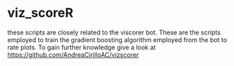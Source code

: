 # viz_scoreR

these scripts are closely related to the viscorer bot. These are the scripts employed to train the gradient boosting algorithm employed from the bot to rate plots.
To gain further knowledge give a look at https://github.com/AndreaCirilloAC/vizscorer
